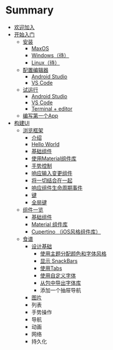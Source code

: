 # Summary

* [欢迎加入](README.md)
* [开始入门](kai-shi-ru-men.md)
  * [安装](chapter1.md)
    * [MaxOS](chapter1/maxos.md)
    * [Windows（待）](chapter1/windows.md)
    * [Linux（待）](chapter1/linux.md)
  * [配置编辑器](pei-zhi-bian-ji-qi.md)
    * [Android Studio](pei-zhi-bian-ji-qi/android-studio.md)
    * [VS Code](pei-zhi-bian-ji-qi/vs-code.md)
  * [试运行](shou-ci-ti-yan.md)
    * [Android Studio](shou-ci-ti-yan/android-studio.md)
    * [VS Code](shou-ci-ti-yan/vs-code.md)
    * [Terminal + editor](shou-ci-ti-yan/terminal-+-editor.md)
  * [编写第一个App](bian-xie-di-yi-ge-app.md)
* [构建UI](goujian-ui.md)
  * [浏览框架](liu-lan-kuang-jia.md)
    * [介绍](liu-lan-kuang-jia/jie-shao.md)
    * [Hello World](liu-lan-kuang-jia/hello-world.md)
    * [基础组件](liu-lan-kuang-jia/ji-chu-zu-jian.md)
    * [使用Material组件库](liu-lan-kuang-jia/shi-yong-material-zu-jian-ku.md)
    * [手势控制](liu-lan-kuang-jia/shou-shi-kong-zhi.md)
    * [响应输入变更组件](liu-lan-kuang-jia/xiang-ying-shu-ru-bian-geng-zu-jian.md)
    * [将一切结合在一起](liu-lan-kuang-jia/jiang-yi-qie-jie-he-zai-yi-qi.md)
    * [响应组件生命周期事件](liu-lan-kuang-jia/xiang-ying-zu-jian-sheng-ming-zhou-qi-shi-jian.md)
    * [键](liu-lan-kuang-jia/guan-jian-zi.md)
    * [全局键](liu-lan-kuang-jia/quan-ju-jian.md)
  * [组件一览](zu-jian-yi-lan.md)
    * [基础组件](ji-chu-zu-jian.md)
    * [Material 组件库](material-zu-jian-ku.md)
    * [Cupertino （iOS风格组件库）](cupertino-iosfeng-ge-zu-jian-ku-ff09.md)
  * [食谱](shi-pu.md)
    * [设计基础](shi-pu/she-ji-ji-chu.md)
      * [使用主题分配颜色和字体风格](shi-pu/she-ji-ji-chu/shi-yong-zhu-ti-fen-pei-yan-se-he-zi-ti-feng-ge.md)
      * [显示 SnackBars](shi-pu/she-ji-ji-chu/xian-shi-snackbars.md)
      * [使用Tabs](shi-pu/she-ji-ji-chu/shi-yong-tabs.md)
      * [使用自定义字体](shi-pu/she-ji-ji-chu/shi-yong-zi-ding-yi-zi-ti.md)
      * [从包中导出字体库](shi-pu/she-ji-ji-chu/cong-bao-zhong-dao-chu-zi-ti-ku.md)
      * 添加一个抽屉导航
    * [图片](shi-pu/tu-pian.md)
    * 列表
    * 手势操作
    * 导航
    * 动画
    * 网络
    * 持久化

